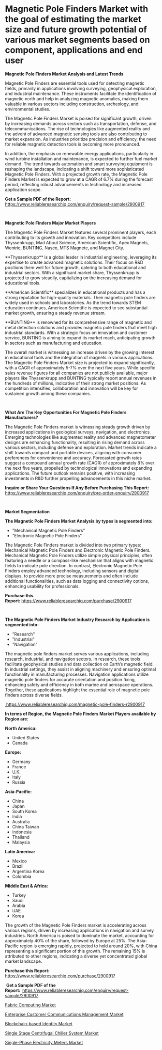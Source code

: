 <p><h1>Magnetic Pole Finders Market with the goal of estimating the market size and future growth potential of various market segments based on component, applications and end user</h1></p><p><strong>Magnetic Pole Finders Market Analysis and Latest Trends</strong></p>
<p><p>Magnetic Pole Finders are essential tools used for detecting magnetic fields, primarily in applications involving surveying, geophysical exploration, and industrial maintenance. These instruments facilitate the identification of magnetic north and help in analyzing magnetic anomalies, making them valuable in various sectors including construction, archeology, and environmental studies.</p><p>The Magnetic Pole Finders Market is poised for significant growth, driven by increasing demands across sectors such as transportation, defense, and telecommunications. The rise of technologies like augmented reality and the advent of advanced magnetic sensing tools are also contributing to market expansion. As industries prioritize precision and efficiency, the need for reliable magnetic detection tools is becoming more pronounced.</p><p>In addition, the emphasis on renewable energy applications, particularly in wind turbine installation and maintenance, is expected to further fuel market demand. The trend towards automation and smart surveying equipment is reshaping the landscape, indicating a shift toward more sophisticated Magnetic Pole Finders. With a projected growth rate, the Magnetic Pole Finders Market is expected to grow at a CAGR of 6.7% during the forecast period, reflecting robust advancements in technology and increased application scope.</p></p>
<p><strong>Get a Sample PDF of the Report:&nbsp;</strong> <a href="https://www.reliableresearchiq.com/enquiry/request-sample/2900917?utm_campaign=1082&utm_medium=2&utm_source=Github&utm_content=ia&utm_term=16032025&utm_id=magnetic-pole-finders">https://www.reliableresearchiq.com/enquiry/request-sample/2900917</a></p>
<p>&nbsp;</p>
<p><strong>Magnetic Pole Finders Major Market Players</strong></p>
<p><p>The Magnetic Pole Finders Market features several prominent players, each contributing to its growth and innovation. Key competitors include Thyssenkrupp, Mad About Science, American Scientific, Apex Magnets, Wentric, BUNTING, Nasco, MTS Magnete, and Magnet City.</p><p>**Thyssenkrupp** is a global leader in industrial engineering, leveraging its expertise to create advanced magnetic solutions. Their focus on R&D positions them well for future growth, catering to both educational and industrial sectors. With a significant market share, Thyssenkrupp is projected to grow steadily, capitalizing on the increasing demand for educational tools.</p><p>**American Scientific** specializes in educational products and has a strong reputation for high-quality materials. Their magnetic pole finders are widely used in schools and laboratories. As the trend towards STEM education continues, American Scientific is expected to see substantial market growth, ensuring a steady revenue stream.</p><p>**BUNTING** is renowned for its comprehensive range of magnetic and metal detection solutions and provides magnetic pole finders that meet high industrial standards. With a strategic focus on innovation and customer service, BUNTING is aiming to expand its market reach, anticipating growth in sectors such as manufacturing and education.</p><p>The overall market is witnessing an increase driven by the growing interest in educational tools and the integration of magnets in various applications. The Magnetic Pole Finders Market size is projected to expand significantly, with a CAGR of approximately 5-7% over the next five years. While specific sales revenue figures for all companies are not publicly available, major players like Thyssenkrupp and BUNTING typically report annual revenues in the hundreds of millions, indicative of their strong market positions. As competition intensifies, collaboration and innovation will be key for sustained growth among these companies.</p></p>
<p>&nbsp;</p>
<p><strong>What Are The Key Opportunities For Magnetic Pole Finders Manufacturers?</strong></p>
<p><p>The Magnetic Pole Finders market is witnessing steady growth driven by increased applications in geological surveys, navigation, and electronics. Emerging technologies like augmented reality and advanced magnetometer designs are enhancing functionality, resulting in rising demand across various sectors, including defense and exploration. Market trends indicate a shift towards compact and portable devices, aligning with consumer preferences for convenience and accuracy. Forecasted growth rates suggest a compound annual growth rate (CAGR) of approximately 8% over the next five years, propelled by technological innovations and expanding applications. The future outlook remains positive, with increasing investments in R&D further propelling advancements in this niche market.</p></p>
<p><strong>Inquire or Share Your Questions If Any Before Purchasing This Report:</strong> <a href="https://www.reliableresearchiq.com/enquiry/pre-order-enquiry/2900917?utm_campaign=1082&utm_medium=2&utm_source=Github&utm_content=ia&utm_term=16032025&utm_id=magnetic-pole-finders">https://www.reliableresearchiq.com/enquiry/pre-order-enquiry/2900917</a></p>
<p>&nbsp;</p>
<p><strong>Market Segmentation</strong></p>
<p><strong>The Magnetic Pole Finders Market Analysis by types is segmented into:</strong></p>
<p><ul><li>"Mechanical Magnetic Pole Finders"</li><li>"Electronic Magnetic Pole Finders"</li></ul></p>
<p><p>The Magnetic Pole Finders market is divided into two primary types: Mechanical Magnetic Pole Finders and Electronic Magnetic Pole Finders. Mechanical Magnetic Pole Finders utilize simple physical principles, often featuring a needle or a compass-like mechanism that aligns with magnetic fields to indicate pole direction. In contrast, Electronic Magnetic Pole Finders employ advanced technology, including sensors and digital displays, to provide more precise measurements and often include additional functionalities, such as data logging and connectivity options, enhancing usability for professionals.</p></p>
<p><strong>Purchase this Report:&nbsp;</strong><a href="https://www.reliableresearchiq.com/purchase/2900917?utm_campaign=1082&utm_medium=2&utm_source=Github&utm_content=ia&utm_term=16032025&utm_id=magnetic-pole-finders">https://www.reliableresearchiq.com/purchase/2900917</a></p>
<p>&nbsp;</p>
<p><strong>The Magnetic Pole Finders Market Industry Research by Application is segmented into:</strong></p>
<p><ul><li>"Research"</li><li>"Industrial"</li><li>"Navigation"</li></ul></p>
<p><p>The magnetic pole finders market serves various applications, including research, industrial, and navigation sectors. In research, these tools facilitate geophysical studies and data collection on Earth’s magnetic field. In industrial settings, they assist in aligning machinery and ensuring optimal functionality in manufacturing processes. Navigation applications utilize magnetic pole finders for accurate orientation and position fixing, enhancing safety and efficiency in both marine and aerospace operations. Together, these applications highlight the essential role of magnetic pole finders across diverse fields.</p></p>
<p><a href="https://www.reliableresearchiq.com/magnetic-pole-finders-r2900917?utm_campaign=1082&utm_medium=2&utm_source=Github&utm_content=ia&utm_term=16032025&utm_id=magnetic-pole-finders">&nbsp;https://www.reliableresearchiq.com/magnetic-pole-finders-r2900917</a></p>
<p><strong>In terms of Region, the Magnetic Pole Finders Market Players available by Region are:</strong></p>
<p>
    <p> <strong> North America: </strong>
        <ul>
            <li>United States</li>
            <li>Canada</li>
        </ul>
        </p> 
    <p> <strong> Europe: </strong>
        <ul>
            <li>Germany</li>
            <li>France</li>
            <li>U.K.</li>
            <li>Italy</li>
            <li>Russia</li>
        </ul>
        </p> 
    <p> <strong> Asia-Pacific: </strong>
        <ul>
            <li>China</li>
            <li>Japan</li>
            <li>South Korea</li>
            <li>India</li>
            <li>Australia</li>
            <li>China Taiwan</li>
            <li>Indonesia</li>
            <li>Thailand</li>
            <li>Malaysia</li>
        </ul>
        </p> 
    <p> <strong> Latin America: </strong>
        <ul>
            <li>Mexico</li>
            <li>Brazil</li>
            <li>Argentina Korea</li>
            <li>Colombia</li>
        </ul>
        </p> 
    <p> <strong> Middle East & Africa: </strong>
        <ul>
            <li>Turkey</li>
            <li>Saudi</li>
            <li>Arabia</li>
            <li>UAE</li>
            <li>Korea</li>
        </ul>
    </p>
    </p>
<p><p>The growth of the Magnetic Pole Finders market is accelerating across various regions, driven by increasing applications in navigation and survey industries. North America is poised to dominate the market, accounting for approximately 40% of the share, followed by Europe at 25%. The Asia-Pacific region is emerging rapidly, projected to hold around 20%, with China representing a significant portion of this growth. The remaining 15% is attributed to other regions, indicating a diverse yet concentrated global market landscape.</p></p>
<p><strong>Purchase this Report: </strong><a href="https://www.reliableresearchiq.com/purchase/2900917?utm_campaign=1082&utm_medium=2&utm_source=Github&utm_content=ia&utm_term=16032025&utm_id=magnetic-pole-finders">https://www.reliableresearchiq.com/purchase/2900917</a></p>
<p>&nbsp;<strong>Get a Sample PDF of the Report:&nbsp;&nbsp;</strong><a href="https://www.reliableresearchiq.com/enquiry/request-sample/2900917?utm_campaign=1082&utm_medium=2&utm_source=Github&utm_content=ia&utm_term=16032025&utm_id=magnetic-pole-finders">https://www.reliableresearchiq.com/enquiry/request-sample/2900917</a></p>
<p><strong></strong></p>
<p><p><a href="https://github.com/skoppmerlib9/Market-Research-Report-List-1/blob/main/fabric-computing-market.md?utm_campaign=1082&utm_medium=2&utm_source=Github&utm_content=ia&utm_term=16032025&utm_id=magnetic-pole-finders">Fabric Computing Market</a></p><p><a href="https://github.com/aijazdeitzbq/Market-Research-Report-List-1/blob/main/enterprise-customer-communications-management-market.md?utm_campaign=1082&utm_medium=2&utm_source=Github&utm_content=ia&utm_term=16032025&utm_id=magnetic-pole-finders">Enterprise Customer Communications Management Market</a></p><p><a href="https://github.com/gambokaiohjr/Market-Research-Report-List-1/blob/main/blockchain-based-identity-market.md?utm_campaign=1082&utm_medium=2&utm_source=Github&utm_content=ia&utm_term=16032025&utm_id=magnetic-pole-finders">Blockchain-based Identity Market</a></p><p><a href="https://github.com/bocksovers0r/Market-Research-Report-List-1/blob/main/single-stage-centrifugal-chiller-system-market.md?utm_campaign=1082&utm_medium=2&utm_source=Github&utm_content=ia&utm_term=16032025&utm_id=magnetic-pole-finders">Single Stage Centrifugal Chiller System Market</a></p><p><a href="https://github.com/owaysusing/Market-Research-Report-List-1/blob/main/single-phase-electricity-meters-market.md?utm_campaign=1082&utm_medium=2&utm_source=Github&utm_content=ia&utm_term=16032025&utm_id=magnetic-pole-finders">Single-Phase Electricity Meters Market</a></p></p>